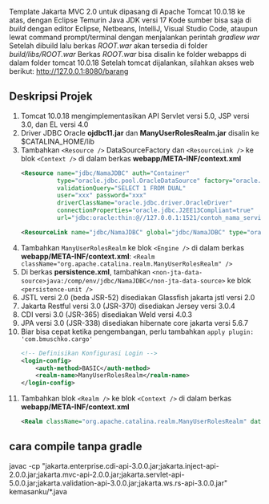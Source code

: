 Template Jakarta MVC 2.0 untuk dipasang di Apache Tomcat 10.0.18 ke atas, dengan Eclipse Temurin Java JDK versi 17
Kode sumber bisa saja di _build_ dengan editor Eclipse, Netbeans, IntelliJ, Visual Studio Code, ataupun lewat command prompt/terminal dengan menjalankan perintah _gradlew war_
Setelah dibuild lalu berkas _ROOT.war_ akan tersedia di folder _build/libs/ROOT.war_
Berkas _ROOT.war_ bisa disalin ke folder webapps di dalam folder tomcat 10.0.18
Setelah tomcat dijalankan, silahkan akses web berikut: http://127.0.0.1:8080/barang

## Deskripsi Projek
1. Tomcat 10.0.18 mengimplementasikan API Servlet versi 5.0, JSP versi 3.0, dan EL versi 4.0
2. Driver JDBC Oracle **ojdbc11.jar** dan **ManyUserRolesRealm.jar** disalin ke $CATALINA_HOME/lib
3. Tambahkan `<Resource />` DataSourceFactory dan `<ResourceLink />` ke blok `<Context />` di dalam berkas **webapp/META-INF/context.xml**
    ```xml
    <Resource name="jdbc/NamaJDBC" auth="Container"
              type="oracle.jdbc.pool.OracleDataSource" factory="oracle.jdbc.pool.OracleDataSourceFactory"
			  validationQuery="SELECT 1 FROM DUAL"
			  user="xxx" password="xxx"
			  driverClassName="oracle.jdbc.driver.OracleDriver"
			  connectionProperties="oracle.jdbc.J2EE13Compliant=true"
			  url="jdbc:oracle:thin:@//127.0.0.1:1521/contoh_nama_service" />

    <ResourceLink name="jdbc/NamaJDBC" global="jdbc/NamaJDBC" type="oracle.jdbc.pool.OracleDataSource"/>
    ```
4. Tambahkan `ManyUserRolesRealm` ke blok `<Engine />` di dalam berkas **webapp/META-INF/context.xml**: `<Realm className="org.apache.catalina.realm.ManyUserRolesRealm" />`
5. Di berkas **persistence.xml**, tambahkan `<non-jta-data-source>java:/comp/env/jdbc/NamaJDBC</non-jta-data-source>` ke blok `<persistence-unit />`
6. JSTL versi 2.0 (beda JSR-52) disediakan Glassfish jakarta jstl versi 2.0
7. Jakarta Restful versi 3.0 (JSR-370) disediakan Jersey versi 3.0.4
8. CDI versi 3.0 (JSR-365) disediakan Weld versi 4.0.3
9. JPA versi 3.0 (JSR-338) disediakan hibernate core jakarta versi 5.6.7
10. Biar bisa cepat ketika pengembangan, perlu tambahkan `apply plugin: 'com.bmuschko.cargo'`
    ```xml
    <!-- Definisikan Konfigurasi Login -->
    <login-config>
        <auth-method>BASIC</auth-method>
        <realm-name>ManyUserRolesRealm</realm-name>
    </login-config>
    ```
11. Tambahkan blok `<Realm />` ke blok `<Context />` di dalam berkas **webapp/META-INF/context.xml**
    ```xml
    <Realm className="org.apache.catalina.realm.ManyUserRolesRealm" dataSourceName="jdbc/PungkookidVietnam" localDataSource="true" ... />
    ```

## cara compile tanpa gradle

javac -cp "jakarta.enterprise.cdi-api-3.0.0.jar;jakarta.inject-api-2.0.0.jar;jakarta.mvc-api-2.0.0.jar;jakarta.servlet-api-5.0.0.jar;jakarta.validation-api-3.0.0.jar;jakarta.ws.rs-api-3.0.0.jar" kemasanku/*.java
